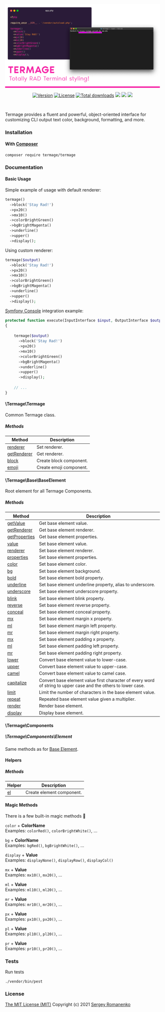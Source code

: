 
<img src="assets/termage.png" alt="Termage" align="center" title="Totally RAD Terminal styling!">

<br>

<p align="center">
<a href="https://github.com/termage/termage/releases"><img alt="Version" src="https://img.shields.io/github/release/termage/termage.svg?label=version&color=f623a6"></a> <a href="https://github.com/termage/termage"><img src="https://img.shields.io/badge/license-MIT-blue.svg?color=f623a6" alt="License"></a> <a href="https://github.com/termage/termage"><img src="http://poser.pugx.org/termage/termage/downloads" alt="Total downloads"></a> <img src="https://github.com/termage/termage/workflows/Static%20Analysis/badge.svg?branch=dev"> <img src="https://github.com/termage/termage/actions/workflows/static.yml/badge.svg?branch=dev">
    <img src="http://poser.pugx.org/termage/termage/require/php">
</p>

<br>

Termage provides a fluent and powerful, object-oriented interface for customizing CLI output text color, background, formatting, and more.

### Installation

#### With [Composer](https://getcomposer.org)

```
composer require termage/termage
```

### Documentation

#### Basic Usage

Simple example of usage with default renderer:

```php 
termage()
  ->block('Stay Rad!')
  ->px20()
  ->mx10()
  ->colorBrightGreen()
  ->bgBrightMagenta()
  ->underline()
  ->upper()
  ->display();
```

Using custom renderer:

```php 
termage($output)
  ->block('Stay Rad!')
  ->px20()
  ->mx10()
  ->colorBrightGreen()
  ->bgBrightMagenta()
  ->underline()
  ->upper()
  ->display();
```

[Symfony Console](https://github.com/symfony/console) integration example:

```php 
protected function execute(InputInterface $input, OutputInterface $output): int
{
    
    termage($output)
      ->block('Stay Rad!')
      ->px20()
      ->mx10()
      ->colorBrightGreen()
      ->bgBrightMagenta()
      ->underline()
      ->upper()
      ->display();
      
    // ...
}
```

#### \Termage\Termage

Common Termage class. 

##### Methods 

<table>
    <thead>
        <tr>
            <th>Method</th>
            <th>Description</th>
        </tr>
    </thead>
    <tbody>
        <tr>
            <td><a href="#methods-renderer">renderer</a></td>
            <td>Set renderer.</td>
        </tr>
        <tr>
            <td><a href="#methods-getRenderer">getRenderer</a></td>
            <td>Get renderer.</td>
        </tr>
        <tr>
            <td><a href="#methods-block">block</a></td>
            <td>Create block component.</td>
        </tr>
        <tr>
            <td><a href="#methods-block">emoji</a></td>
            <td>Create emoji component.</td>
        </tr>
    </tbody>
</table>

#### \Termage\Base\BaseElement

Root element for all Termage Components.

##### Methods 

<table>
    <thead>
        <tr>
            <th>Method</th>
            <th>Description</th>
        </tr>
    </thead>
    <tbody>
        <tr>
            <td><a href="#methods-getValue">getValue</a></td>
            <td>Get base element value.</td>
        </tr>
        <tr>
            <td><a href="#methods-getRenderer">getRenderer</a></td>
            <td>Get base element renderer.</td>
        </tr>
        <tr>
            <td><a href="#methods-getProperties">getProperties</a></td>
            <td>Get base element properties.</td>
        </tr>
        <tr>
            <td><a href="#methods-value">value</a></td>
            <td>Set base element value.</td>
        </tr>
        <tr>
            <td><a href="#methods-renderer">renderer</a></td>
            <td>Set base element renderer.</td>
        </tr>
        <tr>
            <td><a href="#methods-properties">properties</a></td>
            <td>Set base element properties.</td>
        </tr>
        <tr>
            <td><a href="#methods-color">color</a></td>
            <td>Set base element color.</td>
        </tr>
        <tr>
            <td><a href="#methods-bg">bg</a></td>
            <td>Set base element background.</td>
        </tr>
        <tr>
            <td><a href="#methods-bold">bold</a></td>
            <td>Set base element bold property.</td>
        </tr>
        <tr>
            <td><a href="#methods-underline">underline</a></td>
            <td>Set base element underline property, alias to underscore.</td>
        </tr>
        <tr>
            <td><a href="#methods-underscore">underscore</a></td>
            <td>Set base element underscore property.</td>
        </tr>
        <tr>
            <td><a href="#methods-blink">blink</a></td>
            <td>Set base element blink property.</td>
        </tr>
        <tr>
            <td><a href="#methods-reverse">reverse</a></td>
            <td>Set base element reverse property.</td>
        </tr>
        <tr>
            <td><a href="#methods-conceal">conceal</a></td>
            <td>Set base element conceal property.</td>
        </tr>
        <tr>
            <td><a href="#methods-mx">mx</a></td>
            <td>Set base element margin x property.</td>
        </tr>
        <tr>
            <td><a href="#methods-ml">ml</a></td>
            <td>Set base element margin left property.</td>
        </tr>
        <tr>
            <td><a href="#methods-mr">mr</a></td>
            <td>Set base element margin right property.</td>
        </tr>
        <tr>
            <td><a href="#methods-mx">mx</a></td>
            <td>Set base element padding x property.</td>
        </tr>
        <tr>
            <td><a href="#methods-ml">ml</a></td>
            <td>Set base element padding left property.</td>
        </tr>
        <tr>
            <td><a href="#methods-mr">mr</a></td>
            <td>Set base element padding right property.</td>
        </tr>
        <tr>
            <td><a href="#methods-lower">lower</a></td>
            <td>Convert base element value to lower-case.</td>
        </tr>
        <tr>
            <td><a href="#methods-upper">upper</a></td>
            <td>Convert base element value to upper-case.</td>
        </tr>
        <tr>
            <td><a href="#methods-camel">camel</a></td>
            <td>Convert base element value to camel case.</td>
        </tr>
        <tr>
            <td><a href="#methods-capitalize">capitalize</a></td>
            <td>Convert base element value first character of every word of string to upper case and the others to lower case.</td>
        </tr>
        <tr>
            <td><a href="#methods-limit">limit</a></td>
            <td>Limit the number of characters in the base element value.</td>
        </tr>
        <tr>
            <td><a href="#methods-repeat">repeat</a></td>
            <td>Repeated base element value given a multiplier.</td>
        </tr>
        <tr>
            <td><a href="#methods-render">render</a></td>
            <td>Render base element.</td>
        </tr>
        <tr>
            <td><a href="#methods-display">display</a></td>
            <td>Display base element.</td>
        </tr>
    </tbody>
</table>

#### \Termage\Components

##### \Termage\Components\Element

Same methods as for [Base Element](#base-element).

#### Helpers 

##### Methods 

<table>
    <thead>
        <tr>
            <th>Helper</th>
            <th>Description</th>
        </tr>
    </thead>
    <tbody>
        <tr>
            <td><a href="#methods-el">el</a></td>
            <td>Create element component.</td>
        </tr>
    </tbody>
</table>

#### Magic Methods

There is a few built-in magic methods 🧙

`color` + **ColorName**  
Examples: `colorRed()`, `colorBrightWhite()`, ...

`bg` + **ColorName**  
Examples: `bgRed()`, `bgBrightWhite()`, ...

`display` + **Value**  
Examples: `displayNone()`, `displayRow()`, `displayCol()`

`mx` + **Value**  
Examples: `mx10()`, `mx20()`, ...

`ml` + **Value**  
Examples: `ml10()`, `ml20()`, ...

`mr` + **Value**  
Examples: `mr10()`, `mr20()`, ...

`px` + **Value**  
Examples: `px10()`, `px20()`, ...

`pl` + **Value**  
Examples: `pl10()`, `pl20()`, ...

`pr` + **Value**  
Examples: `pr10()`, `pr20()`, ...

### Tests

Run tests

```
./vendor/bin/pest
```

### License
[The MIT License (MIT)](https://github.com/termage/termage/blob/master/LICENSE)
Copyright (c) 2021 [Sergey Romanenko](https://awilum.github.io)
